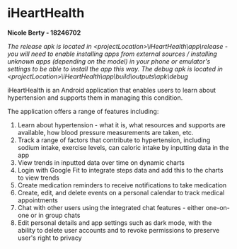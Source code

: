 # iHeartHealth

**Nicole Berty - 18246702**

*The release apk is located in \<projectLocation>\iHeartHealth\app\release - you will need to enable installing apps from external sources / installing unknown apps (depending on the model) in your phone or emulator's settings to be able to install the app this way. The debug apk is located in \<projectLocation>\iHeartHealth\app\build\outputs\apk\debug*

iHeartHealth is an Android application that enables users to learn about hypertension and supports them in managing this condition.

The application offers a range of features including:

  1. Learn about hypertension - what it is, what resources and supports are available, how blood pressure measurements are taken, etc.
  2. Track a range of factors that contribute to hypertension, including sodium intake, exercise levels, can caloric intake by inputting data in the app
  3. View trends in inputted data over time on dynamic charts
  4. Login with Google Fit to integrate steps data and add this to the charts to view trends
  5. Create medication reminders to receive notifications to take medication
  6. Create, edit, and delete events on a personal calendar to track medical appointments
  7. Chat with other users using the integrated chat features - either one-on-one or in group chats
  8. Edit personal details and app settings such as dark mode, with the ability to delete user accounts and to revoke permissions to preserve user's right to privacy

